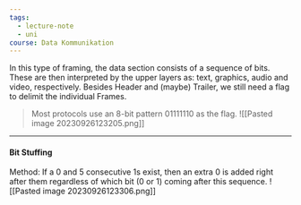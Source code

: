 ```yaml
---
tags:
  - lecture-note
  - uni
course: Data Kommunikation
---
```

In this type of framing, the data section consists of a sequence of bits.
These are then interpreted by the upper layers as: text, graphics, audio
and video, respectively.
Besides Header and (maybe) Trailer, we still need a flag to delimit the
individual Frames.

>Most protocols use an 8-bit pattern 01111110 as the flag.
![[Pasted image 20230926123205.png]]

***
#### Bit Stuffing
Method:
If a 0 and 5 consecutive 1s exist, then an extra 0 is added right after them
regardless of which bit (0 or 1) coming after this sequence.
![[Pasted image 20230926123306.png]]
